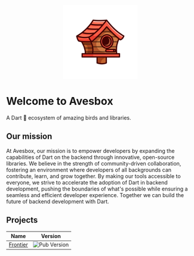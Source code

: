 <p align="center"><img src="AvesBox-02.png" width="200" height="200"></p>

# Welcome to Avesbox

A Dart 🎯 ecosystem of amazing birds and libraries.

## Our mission

At Avesbox, our mission is to empower developers by expanding the capabilities of Dart on the backend through innovative, open-source libraries. We believe in the strength of community-driven collaboration, fostering an environment where developers of all backgrounds can contribute, learn, and grow together. By making our tools accessible to everyone, we strive to accelerate the adoption of Dart in backend development, pushing the boundaries of what's possible while ensuring a seamless and efficient developer experience. Together we can build the future of backend development with Dart.

## Projects

| Name | Version |
| ------------ | ----------------- |
| [Frontier](https://github.com/avesbox/frontier) | ![Pub Version](https://img.shields.io/pub/v/frontier) |
